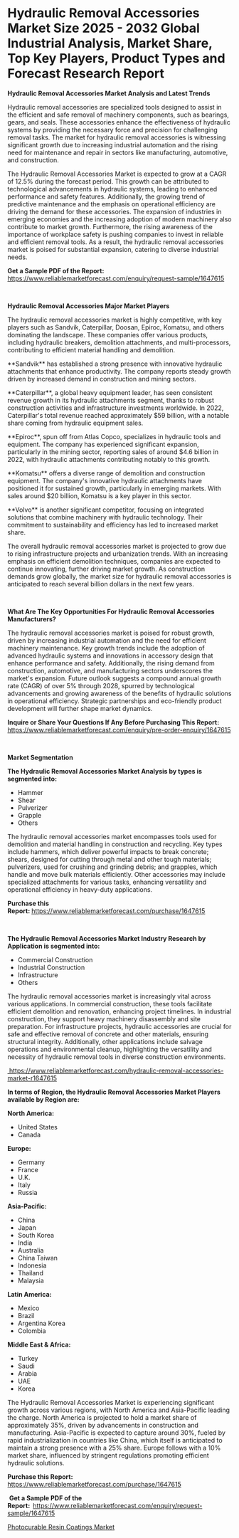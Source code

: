 <p><h1>Hydraulic Removal Accessories Market Size 2025 - 2032 Global Industrial Analysis, Market Share, Top Key Players, Product Types and Forecast Research Report</h1></p><p><strong>Hydraulic Removal Accessories Market Analysis and Latest Trends</strong></p>
<p><p>Hydraulic removal accessories are specialized tools designed to assist in the efficient and safe removal of machinery components, such as bearings, gears, and seals. These accessories enhance the effectiveness of hydraulic systems by providing the necessary force and precision for challenging removal tasks. The market for hydraulic removal accessories is witnessing significant growth due to increasing industrial automation and the rising need for maintenance and repair in sectors like manufacturing, automotive, and construction.</p><p>The Hydraulic Removal Accessories Market is expected to grow at a CAGR of 12.5% during the forecast period. This growth can be attributed to technological advancements in hydraulic systems, leading to enhanced performance and safety features. Additionally, the growing trend of predictive maintenance and the emphasis on operational efficiency are driving the demand for these accessories. The expansion of industries in emerging economies and the increasing adoption of modern machinery also contribute to market growth. Furthermore, the rising awareness of the importance of workplace safety is pushing companies to invest in reliable and efficient removal tools. As a result, the hydraulic removal accessories market is poised for substantial expansion, catering to diverse industrial needs.</p></p>
<p><strong>Get a Sample PDF of the Report:&nbsp;</strong> <a href="https://www.reliablemarketforecast.com/enquiry/request-sample/1647615?utm_campaign=2821&utm_medium=2&utm_source=Github&utm_content=ia&utm_term=29032025&utm_id=hydraulic-removal-accessories">https://www.reliablemarketforecast.com/enquiry/request-sample/1647615</a></p>
<p>&nbsp;</p>
<p><strong>Hydraulic Removal Accessories Major Market Players</strong></p>
<p><p>The hydraulic removal accessories market is highly competitive, with key players such as Sandvik, Caterpillar, Doosan, Epiroc, Komatsu, and others dominating the landscape. These companies offer various products, including hydraulic breakers, demolition attachments, and multi-processors, contributing to efficient material handling and demolition.</p><p>**Sandvik** has established a strong presence with innovative hydraulic attachments that enhance productivity. The company reports steady growth driven by increased demand in construction and mining sectors. </p><p>**Caterpillar**, a global heavy equipment leader, has seen consistent revenue growth in its hydraulic attachments segment, thanks to robust construction activities and infrastructure investments worldwide. In 2022, Caterpillar's total revenue reached approximately $59 billion, with a notable share coming from hydraulic equipment sales.</p><p>**Epiroc**, spun off from Atlas Copco, specializes in hydraulic tools and equipment. The company has experienced significant expansion, particularly in the mining sector, reporting sales of around $4.6 billion in 2022, with hydraulic attachments contributing notably to this growth.</p><p>**Komatsu** offers a diverse range of demolition and construction equipment. The company's innovative hydraulic attachments have positioned it for sustained growth, particularly in emerging markets. With sales around $20 billion, Komatsu is a key player in this sector.</p><p>**Volvo** is another significant competitor, focusing on integrated solutions that combine machinery with hydraulic technology. Their commitment to sustainability and efficiency has led to increased market share.</p><p>The overall hydraulic removal accessories market is projected to grow due to rising infrastructure projects and urbanization trends. With an increasing emphasis on efficient demolition techniques, companies are expected to continue innovating, further driving market growth. As construction demands grow globally, the market size for hydraulic removal accessories is anticipated to reach several billion dollars in the next few years.</p></p>
<p>&nbsp;</p>
<p><strong>What Are The Key Opportunities For Hydraulic Removal Accessories Manufacturers?</strong></p>
<p><p>The hydraulic removal accessories market is poised for robust growth, driven by increasing industrial automation and the need for efficient machinery maintenance. Key growth trends include the adoption of advanced hydraulic systems and innovations in accessory design that enhance performance and safety. Additionally, the rising demand from construction, automotive, and manufacturing sectors underscores the market's expansion. Future outlook suggests a compound annual growth rate (CAGR) of over 5% through 2028, spurred by technological advancements and growing awareness of the benefits of hydraulic solutions in operational efficiency. Strategic partnerships and eco-friendly product development will further shape market dynamics.</p></p>
<p><strong>Inquire or Share Your Questions If Any Before Purchasing This Report:</strong> <a href="https://www.reliablemarketforecast.com/enquiry/pre-order-enquiry/1647615?utm_campaign=2821&utm_medium=2&utm_source=Github&utm_content=ia&utm_term=29032025&utm_id=hydraulic-removal-accessories">https://www.reliablemarketforecast.com/enquiry/pre-order-enquiry/1647615</a></p>
<p>&nbsp;</p>
<p><strong>Market Segmentation</strong></p>
<p><strong>The Hydraulic Removal Accessories Market Analysis by types is segmented into:</strong></p>
<p><ul><li>Hammer</li><li>Shear</li><li>Pulverizer</li><li>Grapple</li><li>Others</li></ul></p>
<p><p>The hydraulic removal accessories market encompasses tools used for demolition and material handling in construction and recycling. Key types include hammers, which deliver powerful impacts to break concrete; shears, designed for cutting through metal and other tough materials; pulverizers, used for crushing and grinding debris; and grapples, which handle and move bulk materials efficiently. Other accessories may include specialized attachments for various tasks, enhancing versatility and operational efficiency in heavy-duty applications.</p></p>
<p><strong>Purchase this Report:&nbsp;</strong><a href="https://www.reliablemarketforecast.com/purchase/1647615?utm_campaign=2821&utm_medium=2&utm_source=Github&utm_content=ia&utm_term=29032025&utm_id=hydraulic-removal-accessories">https://www.reliablemarketforecast.com/purchase/1647615</a></p>
<p>&nbsp;</p>
<p><strong>The Hydraulic Removal Accessories Market Industry Research by Application is segmented into:</strong></p>
<p><ul><li>Commercial Construction</li><li>Industrial Construction</li><li>Infrastructure</li><li>Others</li></ul></p>
<p><p>The hydraulic removal accessories market is increasingly vital across various applications. In commercial construction, these tools facilitate efficient demolition and renovation, enhancing project timelines. In industrial construction, they support heavy machinery disassembly and site preparation. For infrastructure projects, hydraulic accessories are crucial for safe and effective removal of concrete and other materials, ensuring structural integrity. Additionally, other applications include salvage operations and environmental cleanup, highlighting the versatility and necessity of hydraulic removal tools in diverse construction environments.</p></p>
<p><a href="https://www.reliablemarketforecast.com/hydraulic-removal-accessories-market-r1647615?utm_campaign=2821&utm_medium=2&utm_source=Github&utm_content=ia&utm_term=29032025&utm_id=hydraulic-removal-accessories">&nbsp;https://www.reliablemarketforecast.com/hydraulic-removal-accessories-market-r1647615</a></p>
<p><strong>In terms of Region, the Hydraulic Removal Accessories Market Players available by Region are:</strong></p>
<p>
    <p> <strong> North America: </strong>
        <ul>
            <li>United States</li>
            <li>Canada</li>
        </ul>
        </p> 
    <p> <strong> Europe: </strong>
        <ul>
            <li>Germany</li>
            <li>France</li>
            <li>U.K.</li>
            <li>Italy</li>
            <li>Russia</li>
        </ul>
        </p> 
    <p> <strong> Asia-Pacific: </strong>
        <ul>
            <li>China</li>
            <li>Japan</li>
            <li>South Korea</li>
            <li>India</li>
            <li>Australia</li>
            <li>China Taiwan</li>
            <li>Indonesia</li>
            <li>Thailand</li>
            <li>Malaysia</li>
        </ul>
        </p> 
    <p> <strong> Latin America: </strong>
        <ul>
            <li>Mexico</li>
            <li>Brazil</li>
            <li>Argentina Korea</li>
            <li>Colombia</li>
        </ul>
        </p> 
    <p> <strong> Middle East & Africa: </strong>
        <ul>
            <li>Turkey</li>
            <li>Saudi</li>
            <li>Arabia</li>
            <li>UAE</li>
            <li>Korea</li>
        </ul>
    </p>
    </p>
<p><p>The Hydraulic Removal Accessories Market is experiencing significant growth across various regions, with North America and Asia-Pacific leading the charge. North America is projected to hold a market share of approximately 35%, driven by advancements in construction and manufacturing. Asia-Pacific is expected to capture around 30%, fueled by rapid industrialization in countries like China, which itself is anticipated to maintain a strong presence with a 25% share. Europe follows with a 10% market share, influenced by stringent regulations promoting efficient hydraulic solutions.</p></p>
<p><strong>Purchase this Report: </strong><a href="https://www.reliablemarketforecast.com/purchase/1647615?utm_campaign=2821&utm_medium=2&utm_source=Github&utm_content=ia&utm_term=29032025&utm_id=hydraulic-removal-accessories">https://www.reliablemarketforecast.com/purchase/1647615</a></p>
<p>&nbsp;<strong>Get a Sample PDF of the Report:&nbsp;&nbsp;</strong><a href="https://www.reliablemarketforecast.com/enquiry/request-sample/1647615?utm_campaign=2821&utm_medium=2&utm_source=Github&utm_content=ia&utm_term=29032025&utm_id=hydraulic-removal-accessories">https://www.reliablemarketforecast.com/enquiry/request-sample/1647615</a></p>
<p><strong></strong></p>
<p><p><a href="https://github.com/zanoligarav/Market-Research-Report-List-1/blob/main/photocurable-resin-coatings-market.md?utm_campaign=2821&utm_medium=2&utm_source=Github&utm_content=ia&utm_term=29032025&utm_id=hydraulic-removal-accessories">Photocurable Resin Coatings Market</a></p></p>
